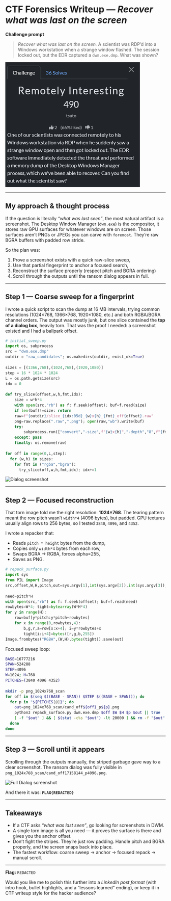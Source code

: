 # CTF Forensics Writeup — *Recover what was last on the screen*

**Challenge prompt**

> *Recover what was last on the screen.*
> A scientist was RDP’d into a Windows workstation when a strange window flashed. The session locked out, but the EDR captured a `dwm.exe.dmp`. What was shown?

![Full Dialog screenshot](../../../assets/2025/sunshineCTF/images/remotely_interesting_chall.png)

---

## My approach & thought process

If the question is literally *“what was last seen”*, the most natural artifact is a screenshot. The Desktop Window Manager (`dwm.exe`) is the compositor, it stores raw GPU surfaces for whatever windows are on screen. Those surfaces aren’t PNGs or JPEGs you can carve with `foremost`. They’re raw BGRA buffers with padded row stride.

So the plan was:
1. Prove a screenshot exists with a quick raw-slice sweep,
2. Use that partial fingerprint to anchor a focused search, 
3. Reconstruct the surface properly (respect pitch and BGRA ordering)
4. Scroll through the outputs until the ransom dialog appears in full.

---

## Step 1 — Coarse sweep for a fingerprint

I wrote a quick script to scan the dump at 16 MB intervals, trying common resolutions (1024×768, 1366×768, 1920×1080, etc.) and both RGBA/BGRA channel orders. The output was mostly junk, but one slice contained the **top of a dialog box**, heavily torn. That was the proof I needed: a screenshot existed and I had a ballpark offset.

```python
# initial_sweep.py
import os, subprocess
src = "dwm.exe.dmp"
outdir = "raw_candidates"; os.makedirs(outdir, exist_ok=True)

sizes = [(1366,768),(1024,768),(1920,1080)]
step = 16 * 1024 * 1024
L = os.path.getsize(src)
idx = 0

def try_slice(offset,w,h,fmt,idx):
    size = w*h*4
    with open(src,"rb") as f: f.seek(offset); buf=f.read(size)
    if len(buf)!=size: return
    raw=f"{outdir}/slice_{idx:05d}_{w}x{h}_{fmt}_off{offset}.raw"
    png=raw.replace(".raw",".png"); open(raw,"wb").write(buf)
    try:
        subprocess.run(["convert","-size",f"{w}x{h}","-depth","8",f"{fmt}:{raw}",png],check=True)
    except: pass
    finally: os.remove(raw)

for off in range(0,L,step):
  for (w,h) in sizes:
    for fmt in ("rgba","bgra"):
      try_slice(off,w,h,fmt,idx); idx+=1
```

![Dialog screenshot](../../assets/2025/sunshineCTF/images/topdialog.png)

---

## Step 2 — Focused reconstruction

That torn image told me the right resolution: **1024×768**. The tearing pattern meant the row pitch wasn’t `width*4` (4096 bytes), but padded. GPU textures usually align rows to 256 bytes, so I tested `3840`, `4096`, and `4352`.

I wrote a repacker that:

* Reads `pitch * height` bytes from the dump,
* Copies only `width*4` bytes from each row,
* Swaps BGRA → RGBA, forces alpha=255,
* Saves as PNG.

```python
# repack_surface.py
import sys
from PIL import Image
src,offset,W,H,pitch,out=sys.argv[1],int(sys.argv[2]),int(sys.argv[3]),int(sys.argv[4]),int(sys.argv[5]),sys.argv[6]

need=pitch*H
with open(src,"rb") as f: f.seek(offset); buf=f.read(need)
rowbytes=W*4; tight=bytearray(W*H*4)
for y in range(H):
    row=buf[y*pitch:y*pitch+rowbytes]
    for x in range(0,rowbytes,4):
        b,g,r,a=row[x:x+4]; i=y*rowbytes+x
        tight[i:i+4]=bytes([r,g,b,255])
Image.frombytes("RGBA",(W,H),bytes(tight)).save(out)
```

Focused sweep loop:

```bash
BASE=16777216
SPAN=524288
STEP=4096
W=1024; H=768
PITCHES=(3840 4096 4352)

mkdir -p png_1024x768_scan
for off in $(seq $((BASE - SPAN)) $STEP $((BASE + SPAN))); do
  for p in "${PITCHES[@]}"; do
    out=png_1024x768_scan/cand_off${off}_p${p}.png
    python3 repack_surface.py dwm.exe.dmp $off $W $H $p $out || true
    [ -f "$out" ] && [ $(stat -c%s "$out") -lt 20000 ] && rm -f "$out"
  done
done
```

---

## Step 3 — Scroll until it appears

Scrolling through the outputs manually, the striped garbage gave way to a clear screenshot. The ransom dialog was fully visible in `png_1024x768_scan/cand_off17158144_p4096.png`.

![Full Dialog screenshot](../../assets/2025/sunshineCTF/images/fulldialog.png)

And there it was:
**`FLAG{REDACTED}`**

---

## Takeaways

* If a CTF asks *“what was last seen”*, go looking for screenshots in DWM.
* A single torn image is all you need — it proves the surface is there and gives you the anchor offset.
* Don’t fight the stripes. They’re just row padding. Handle pitch and BGRA properly, and the screen snaps back into place.
* The fastest workflow: coarse sweep → anchor → focused repack → manual scroll.

---

**Flag:** `REDACTED`

Would you like me to polish this further into a *LinkedIn post format* (with intro hook, bullet highlights, and a “lessons learned” ending), or keep it in CTF writeup style for the hacker audience?

